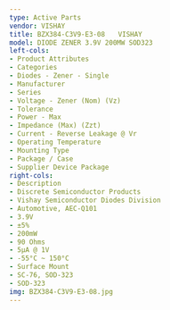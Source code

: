 ```yaml
---
type: Active Parts
vendor: VISHAY
title: BZX384-C3V9-E3-08　　VISHAY
model: DIODE ZENER 3.9V 200MW SOD323
left-cols:
- Product Attributes
- Categories
- Diodes - Zener - Single
- Manufacturer
- Series
- Voltage - Zener (Nom) (Vz)
- Tolerance
- Power - Max
- Impedance (Max) (Zzt)
- Current - Reverse Leakage @ Vr
- Operating Temperature
- Mounting Type
- Package / Case
- Supplier Device Package
right-cols:
- Description
- Discrete Semiconductor Products
- Vishay Semiconductor Diodes Division
- Automotive, AEC-Q101
- 3.9V
- ±5%
- 200mW
- 90 Ohms
- 5µA @ 1V
- -55°C ~ 150°C
- Surface Mount
- SC-76, SOD-323
- SOD-323
img: BZX384-C3V9-E3-08.jpg
---
```

